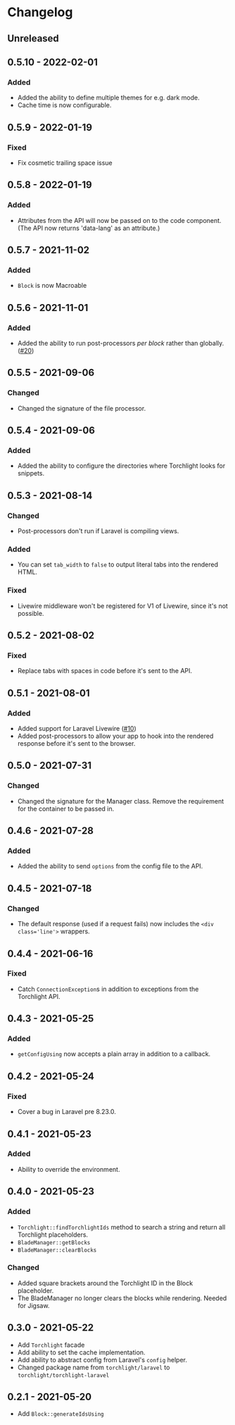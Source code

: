 # Changelog

## Unreleased

## 0.5.10 - 2022-02-01

### Added
- Added the ability to define multiple themes for e.g. dark mode.
- Cache time is now configurable.

## 0.5.9 - 2022-01-19

### Fixed

- Fix cosmetic trailing space issue

## 0.5.8 - 2022-01-19

### Added

- Attributes from the API will now be passed on to the code component. (The API now returns 'data-lang' as an attribute.)

## 0.5.7 - 2021-11-02

### Added

- `Block` is now Macroable

## 0.5.6 - 2021-11-01

### Added

- Added the ability to run post-processors _per block_ rather than globally. ([#20](https://github.com/torchlight-api/torchlight-laravel/pull/20)) 

## 0.5.5 - 2021-09-06

### Changed
- Changed the signature of the file processor.

## 0.5.4 - 2021-09-06

### Added
- Added the ability to configure the directories where Torchlight looks for snippets.

## 0.5.3 - 2021-08-14

### Changed
- Post-processors don't run if Laravel is compiling views.

### Added
- You can set `tab_width` to `false` to output literal tabs into the rendered HTML.

### Fixed
- Livewire middleware won't be registered for V1 of Livewire, since it's not possible.

## 0.5.2 - 2021-08-02

### Fixed
- Replace tabs with spaces in code before it's sent to the API.

## 0.5.1 - 2021-08-01

### Added
- Added support for Laravel Livewire ([#10](https://github.com/torchlight-api/torchlight-laravel/pull/10))
- Added post-processors to allow your app to hook into the rendered response before it's sent to the browser.

## 0.5.0 - 2021-07-31

### Changed
- Changed the signature for the Manager class. Remove the requirement for the container to be passed in.

## 0.4.6 - 2021-07-28

### Added
- Added the ability to send `options` from the config file to the API.

## 0.4.5 - 2021-07-18

### Changed
- The default response (used if a request fails) now includes the `<div class='line'>` wrappers.

## 0.4.4 - 2021-06-16

### Fixed
- Catch `ConnectionException`s in addition to exceptions from the Torchlight API.

## 0.4.3 - 2021-05-25

### Added
- `getConfigUsing` now accepts a plain array in addition to a callback.

## 0.4.2 - 2021-05-24

### Fixed
- Cover a bug in Laravel pre 8.23.0.

## 0.4.1 - 2021-05-23

### Added
- Ability to override the environment.

## 0.4.0 - 2021-05-23

### Added
- `Torchlight::findTorchlightIds` method to search a string and return all Torchlight placeholders.
- `BladeManager::getBlocks`
- `BladeManager::clearBlocks`

### Changed
- Added square brackets around the Torchlight ID in the Block placeholder.
- The BladeManager no longer clears the blocks while rendering. Needed for Jigsaw.

## 0.3.0 - 2021-05-22

- Add `Torchlight` facade
- Add ability to set the cache implementation.
- Add ability to abstract config from Laravel's `config` helper.
- Changed package name from `torchlight/laravel` to `torchlight/torchlight-laravel`


## 0.2.1 - 2021-05-20

- Add `Block::generateIdsUsing`
